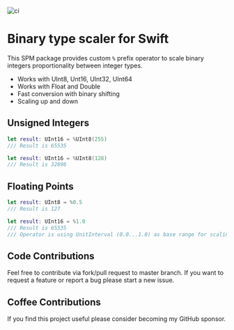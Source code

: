 ![ci](https://github.com/swift-extensions/scale/workflows/ci/badge.svg)

# Binary type scaler for Swift

This SPM package provides custom `%`  prefix operator to scale binary integers proportionality between integer types.

- Works with UInt8, Unt16, UInt32, UInt64
- Works with Float and Double
- Fast conversion with binary shifting
- Scaling up and down

## Unsigned Integers
```swift
let result: UInt16 = %UInt8(255)
/// Result is 65535

let result: UInt16 = %UInt8(128)
/// Result is 32896
```

## Floating Points
```swift
let result: UInt8 = %0.5
/// Result is 127

let result: UInt16 = %1.0
/// Result is 65535
/// Operator is using UnitInterval (0.0...1.0) as base range for scaling.
```

## Code Contributions
Feel free to contribute via fork/pull request to master branch. If you want to request a feature or report a bug please start a new issue.

## Coffee Contributions
If you find this project useful please consider becoming my GitHub sponsor.
